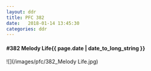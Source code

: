 ```yaml
---
layout: ddr
title: PFC 382
date:   2018-01-14 13:45:30
categories: ddr
---
```


#### **#382** Melody Life<span class="pull-right">{{ page.date | date_to_long_string }}</span>
![](/images/pfc/382_Melody Life.jpg)
